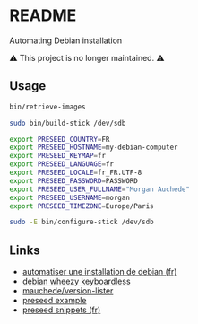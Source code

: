 # README

Automating Debian installation

⚠️ This project is no longer maintained. ⚠️

## Usage

```sh
bin/retrieve-images

sudo bin/build-stick /dev/sdb

export PRESEED_COUNTRY=FR
export PRESEED_HOSTNAME=my-debian-computer
export PRESEED_KEYMAP=fr
export PRESEED_LANGUAGE=fr
export PRESEED_LOCALE=fr_FR.UTF-8
export PRESEED_PASSWORD=PASSWORD
export PRESEED_USER_FULLNAME="Morgan Auchede"
export PRESEED_USERNAME=morgan
export PRESEED_TIMEZONE=Europe/Paris

sudo -E bin/configure-stick /dev/sdb
```

## Links

* [automatiser une installation de debian (fr)](https://wiki.deimos.fr/Automatiser_une_installation_de_Debian)
* [debian wheezy keyboardless](http://stratusandtheswirl.blogspot.fr/2012/03/debian-testing-wheezy-keyboardless.html)
* [mauchede/version-lister](https://gitlab.com/mauchede/version-lister)
* [preseed example](https://www.debian.org/releases/jessie/example-preseed.txt)
* [preseed snippets (fr)](https://medspx.fr/blog/Debian/preseed_snippets/)

